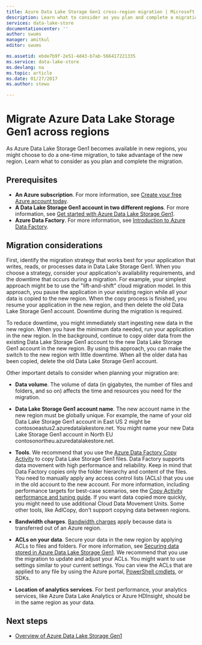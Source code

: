 ```yaml
---
title: Azure Data Lake Storage Gen1 cross-region migration | Microsoft Docs
description: Learn what to consider as you plan and complete a migration to Azure Data Lake Storage Gen1 as it becomes available in new regions.
services: data-lake-store
documentationcenter: ''
author: swums
manager: amitkul
editor: swums

ms.assetid: ebde7b9f-2e51-4d43-b7ab-566417221335
ms.service: data-lake-store
ms.devlang: na
ms.topic: article
ms.date: 01/27/2017
ms.author: stewu

---
```

# Migrate Azure Data Lake Storage Gen1 across regions

As Azure Data Lake Storage Gen1 becomes available in new regions, you might choose to do a one-time migration, to take advantage of the new region. Learn what to consider as you plan and complete the migration.

## Prerequisites

* **An Azure subscription**. For more information, see [Create your free Azure account today](https://azure.microsoft.com/pricing/free-trial/).
* **A Data Lake Storage Gen1 account in two different regions**. For more information, see [Get started with Azure Data Lake Storage Gen1](data-lake-store-get-started-portal.md).
* **Azure Data Factory**. For more information, see [Introduction to Azure Data Factory](../data-factory/introduction.md).


## Migration considerations

First, identify the migration strategy that works best for your application that writes, reads, or processes data in Data Lake Storage Gen1. When you choose a strategy, consider your application's availability requirements, and the downtime that occurs during a migration. For example, your simplest approach might be to use the "lift-and-shift" cloud migration model. In this approach, you pause the application in your existing region while all your data is copied to the new region. When the copy process is finished, you resume your application in the new region, and then delete the old Data Lake Storage Gen1 account. Downtime during the migration is required.

To reduce downtime, you might immediately start ingesting new data in the new region. When you have the minimum data needed, run your application in the new region. In the background, continue to copy older data from the existing Data Lake Storage Gen1 account to the new Data Lake Storage Gen1 account in the new region. By using this approach, you can make the switch to the new region with little downtime. When all the older data has been copied, delete the old Data Lake Storage Gen1 account.

Other important details to consider when planning your migration are:

* **Data volume**. The volume of data (in gigabytes, the number of files and folders, and so on) affects the time and resources you need for the migration.

* **Data Lake Storage Gen1 account name**. The new account name in the new region must be globally unique. For example, the name of your old Data Lake Storage Gen1 account in East US 2 might be contosoeastus2.azuredatalakestore.net. You might name your new Data Lake Storage Gen1 account in North EU contosonortheu.azuredatalakestore.net.

* **Tools**. We recommend that you use the [Azure Data Factory Copy Activity](../data-factory/connector-azure-data-lake-store.md) to copy Data Lake Storage Gen1 files. Data Factory supports data movement with high performance and reliability. Keep in mind that Data Factory copies only the folder hierarchy and content of the files. You need to manually apply any access control lists (ACLs) that you use in the old account to the new account. For more information, including performance targets for best-case scenarios, see the [Copy Activity performance and tuning guide](../data-factory/copy-activity-performance.md). If you want data copied more quickly, you might need to use additional Cloud Data Movement Units. Some other tools, like AdlCopy, don't support copying data between regions.  

* **Bandwidth charges**. [Bandwidth charges](https://azure.microsoft.com/pricing/details/bandwidth/) apply because data is transferred out of an Azure region.

* **ACLs on your data**. Secure your data in the new region by applying ACLs to files and folders. For more information, see [Securing data stored in Azure Data Lake Storage Gen1](data-lake-store-secure-data.md). We recommend that you use the migration to update and adjust your ACLs. You might want to use settings similar to your current settings. You can view the ACLs that are applied to any file by using the Azure portal, [PowerShell cmdlets](/powershell/module/az.datalakestore/get-azdatalakestoreitempermission), or SDKs.  

* **Location of analytics services**. For best performance, your analytics services, like Azure Data Lake Analytics or Azure HDInsight, should be in the same region as your data.  

## Next steps
* [Overview of Azure Data Lake Storage Gen1](data-lake-store-overview.md)
